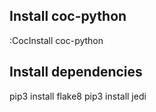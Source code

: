 ## Install coc-python
:CocInstall coc-python

## Install dependencies
pip3 install flake8
pip3 install jedi
